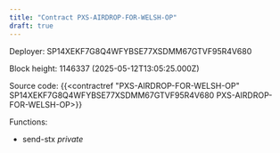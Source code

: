 ```yaml
---
title: "Contract PXS-AIRDROP-FOR-WELSH-OP"
draft: true
---
```

Deployer: SP14XEKF7G8Q4WFYBSE77XSDMM67GTVF95R4V680


 



Block height: 1146337 (2025-05-12T13:05:25.000Z)

Source code: {{<contractref "PXS-AIRDROP-FOR-WELSH-OP" SP14XEKF7G8Q4WFYBSE77XSDMM67GTVF95R4V680 PXS-AIRDROP-FOR-WELSH-OP>}}

Functions:

* send-stx _private_
